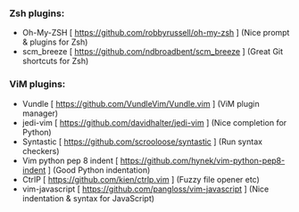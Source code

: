 ### Zsh plugins:

- Oh-My-ZSH [ https://github.com/robbyrussell/oh-my-zsh ] (Nice prompt & plugins for Zsh)
- scm_breeze [ https://github.com/ndbroadbent/scm_breeze ] (Great Git shortcuts for Zsh)

### ViM plugins:

- Vundle [ https://github.com/VundleVim/Vundle.vim ] (ViM plugin manager)
- jedi-vim [ https://github.com/davidhalter/jedi-vim ] (Nice completion for Python)
- Syntastic [ https://github.com/scrooloose/syntastic ] (Run syntax checkers)
- Vim python pep 8 indent [ https://github.com/hynek/vim-python-pep8-indent ] (Good Python indentation)
- CtrlP [ https://github.com/kien/ctrlp.vim ] (Fuzzy file opener etc)
- vim-javascript [ https://github.com/pangloss/vim-javascript ] (Nice indentation & syntax for JavaScript)
